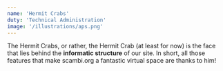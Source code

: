 ```yaml
---
name: 'Hermit Crabs'
duty: 'Technical Administration'
image: '/illustrations/aps.png'
---
```


The Hermit Crabs, or rather, the Hermit Crab (at least for now) is the face that lies behind the **informatic structure** of our site. In short, all those features that make scambi.org a fantastic virtual space are thanks to him!
